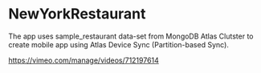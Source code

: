 # NewYorkRestaurant
The app uses sample_restaurant data-set from MongoDB Atlas Clutster to create mobile app using Atlas Device Sync (Partition-based Sync).

https://vimeo.com/manage/videos/712197614


